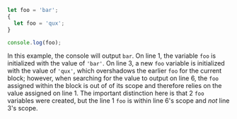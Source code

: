 ```js
let foo = 'bar';
{
  let foo = 'qux';
}

console.log(foo);
```

In this example, the console will output `bar`. On line 1, the variable `foo` is initialized with the value of `'bar'`. On line 3, a new `foo` variable is initialized with the value of `'qux'`, which overshadows the earlier `foo` for the current block; however, when searching for the value to output on line 6, the `foo` assigned within the block is out of of its scope and therefore relies on the value assigned on line 1. The important distinction here is that 2 `foo` variables were created, but the line 1 `foo` is within line 6's scope and *not* line 3's scope.